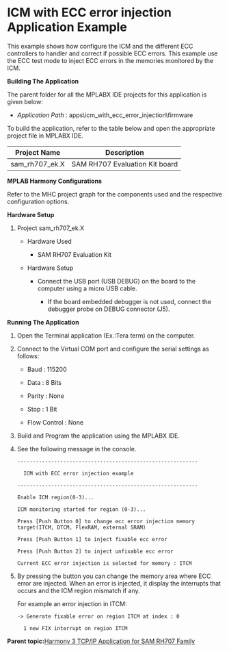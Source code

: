 # ICM with ECC error injection Application Example

This example shows how configure the ICM and the different ECC controllers to handler and correct if possible ECC errors. This example use the ECC test mode to inject ECC errors in the memories monitored by the ICM.

**Building The Application**

The parent folder for all the MPLABX IDE projects for this application is given below:

-   *Application Path* : apps\\icm\_with\_ecc\_error\_injection\\firmware


To build the application, refer to the table below and open the appropriate project file in MPLABX IDE.

|Project Name|Description|
|------------|-----------|
|sam\_rh707\_ek.X|SAM RH707 Evaluation Kit board|

**MPLAB Harmony Configurations**

Refer to the MHC project graph for the components used and the respective configuration options.

**Hardware Setup**

1.  Project sam\_rh707\_ek.X

    -   Hardware Used

        -   SAM RH707 Evaluation Kit

    -   Hardware Setup

        -   Connect the USB port \(USB DEBUG\) on the board to the computer using a micro USB cable.

            -   If the board embedded debugger is not used, connect the debugger probe on DEBUG connector \(J5\).


**Running The Application**

1.  Open the Terminal application \(Ex.:Tera term\) on the computer.

2.  Connect to the Virtual COM port and configure the serial settings as follows:

    -   Baud : 115200

    -   Data : 8 Bits

    -   Parity : None

    -   Stop : 1 Bit

    -   Flow Control : None

3.  Build and Program the application using the MPLABX IDE.

4.  See the following message in the console.

    ```console
    -----------------------------------------------------------
    
      ICM with ECC error injection example
    
    -----------------------------------------------------------
    
    Enable ICM region(0-3)...
    
    ICM monitoring started for region (0-3)...
    
    Press [Push Button 0] to change ecc error injection memory target(ITCM, DTCM, FlexRAM, external SRAM)
    
    Press [Push Button 1] to inject fixable ecc error
    
    Press [Push Button 2] to inject unfixable ecc error
    
    Current ECC error injection is selected for memory : ITCM
    
    ```

5.  By pressing the button you can change the memory area where ECC error are injected. When an error is injected, it display the interrupts that occurs and the ICM region mismatch if any.

    For example an error injection in ITCM:

    ```console
    -> Generate fixable error on region ITCM at index : 0
    
      1 new FIX interrupt on region ITCM
    ```


**Parent topic:**[Harmony 3 TCP/IP Application for SAM RH707 Family](GUID-11B5CA6D-0250-4380-A3C0-C9246E83F16F.md)


